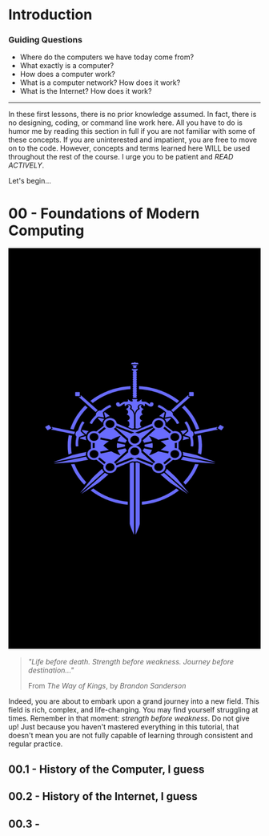 # Introduction
### Guiding Questions
- Where do the computers we have today come from?
- What exactly is a computer?
- How does a computer work?
- What is a computer network? How does it work?
- What is the Internet? How does it work?
***
In these first lessons, there is no prior knowledge assumed.
In fact, there is no designing, coding, or command line work here.
All you have to do is humor me by reading this section in full if you
are not familiar with some of these concepts. 
If you are uninterested and impatient, you are free to move on to the code.
However, concepts and terms learned here WILL be used throughout the rest
of the course. I urge you to be patient and *READ ACTIVELY*.

Let's begin...

# 00 - Foundations of Modern Computing
<img src="cover_img.png" alt="Knights Radiant Symbol" height="800" width="1000">

> *"Life before death. Strength before weakness. Journey before destination..."*
> 
> From *The Way of Kings*, by *Brandon Sanderson*

Indeed, you are about to embark upon a grand journey into a new field. This field
is rich, complex, and life-changing. You may find yourself struggling at times. Remember in that moment: *strength before weakness*. Do not give up! Just because
you haven't mastered everything in this tutorial, that doesn't mean you are not 
fully capable of learning through consistent and regular practice.

## 00.1 - History of the Computer, I guess

## 00.2 - History of the Internet, I guess

## 00.3 - 

